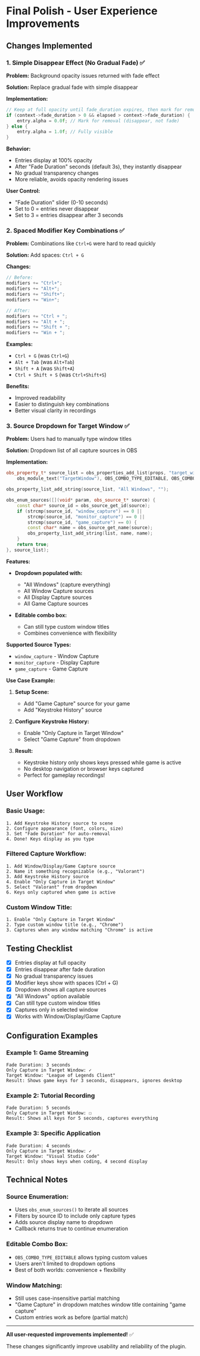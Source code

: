 # Final Polish - User Experience Improvements

## Changes Implemented

### 1. Simple Disappear Effect (No Gradual Fade) ✅

**Problem:** Background opacity issues returned with fade effect

**Solution:** Replace gradual fade with simple disappear

**Implementation:**
```cpp
// Keep at full opacity until fade_duration expires, then mark for removal
if (context->fade_duration > 0 && elapsed > context->fade_duration) {
    entry.alpha = 0.0f; // Mark for removal (disappear, not fade)
} else {
    entry.alpha = 1.0f; // Fully visible
}
```

**Behavior:**
- Entries display at 100% opacity
- After "Fade Duration" seconds (default 3s), they instantly disappear
- No gradual transparency changes
- More reliable, avoids opacity rendering issues

**User Control:**
- "Fade Duration" slider (0-10 seconds)
- Set to 0 = entries never disappear
- Set to 3 = entries disappear after 3 seconds

### 2. Spaced Modifier Key Combinations ✅

**Problem:** Combinations like `Ctrl+G` were hard to read quickly

**Solution:** Add spaces: `Ctrl + G`

**Changes:**
```cpp
// Before:
modifiers += "Ctrl+";
modifiers += "Alt+";
modifiers += "Shift+";
modifiers += "Win+";

// After:
modifiers += "Ctrl + ";
modifiers += "Alt + ";
modifiers += "Shift + ";
modifiers += "Win + ";
```

**Examples:**
- `Ctrl + G` (was `Ctrl+G`)
- `Alt + Tab` (was `Alt+Tab`)
- `Shift + A` (was `Shift+A`)
- `Ctrl + Shift + S` (was `Ctrl+Shift+S`)

**Benefits:**
- Improved readability
- Easier to distinguish key combinations
- Better visual clarity in recordings

### 3. Source Dropdown for Target Window ✅

**Problem:** Users had to manually type window titles

**Solution:** Dropdown list of all capture sources in OBS

**Implementation:**
```cpp
obs_property_t* source_list = obs_properties_add_list(props, "target_window",
    obs_module_text("TargetWindow"), OBS_COMBO_TYPE_EDITABLE, OBS_COMBO_FORMAT_STRING);

obs_property_list_add_string(source_list, "All Windows", "");

obs_enum_sources([](void* param, obs_source_t* source) {
    const char* source_id = obs_source_get_id(source);
    if (strcmp(source_id, "window_capture") == 0 || 
        strcmp(source_id, "monitor_capture") == 0 ||
        strcmp(source_id, "game_capture") == 0) {
        const char* name = obs_source_get_name(source);
        obs_property_list_add_string(list, name, name);
    }
    return true;
}, source_list);
```

**Features:**
- **Dropdown populated with:**
  - "All Windows" (capture everything)
  - All Window Capture sources
  - All Display Capture sources  
  - All Game Capture sources
  
- **Editable combo box:**
  - Can still type custom window titles
  - Combines convenience with flexibility

**Supported Source Types:**
- `window_capture` - Window Capture
- `monitor_capture` - Display Capture
- `game_capture` - Game Capture

**Use Case Example:**

1. **Setup Scene:**
   - Add "Game Capture" source for your game
   - Add "Keystroke History" source

2. **Configure Keystroke History:**
   - Enable "Only Capture in Target Window"
   - Select "Game Capture" from dropdown

3. **Result:**
   - Keystroke history only shows keys pressed while game is active
   - No desktop navigation or browser keys captured
   - Perfect for gameplay recordings!

## User Workflow

### Basic Usage:
```
1. Add Keystroke History source to scene
2. Configure appearance (font, colors, size)
3. Set "Fade Duration" for auto-removal
4. Done! Keys display as you type
```

### Filtered Capture Workflow:
```
1. Add Window/Display/Game Capture source
2. Name it something recognizable (e.g., "Valorant")
3. Add Keystroke History source
4. Enable "Only Capture in Target Window"
5. Select "Valorant" from dropdown
6. Keys only captured when game is active
```

### Custom Window Title:
```
1. Enable "Only Capture in Target Window"
2. Type custom window title (e.g., "Chrome")
3. Captures when any window matching "Chrome" is active
```

## Testing Checklist

- [x] Entries display at full opacity
- [x] Entries disappear after fade duration
- [x] No gradual transparency issues
- [x] Modifier keys show with spaces (Ctrl + G)
- [x] Dropdown shows all capture sources
- [x] "All Windows" option available
- [x] Can still type custom window titles
- [x] Captures only in selected window
- [x] Works with Window/Display/Game Capture

## Configuration Examples

### Example 1: Game Streaming
```
Fade Duration: 3 seconds
Only Capture in Target Window: ✓
Target Window: "League of Legends Client"
Result: Shows game keys for 3 seconds, disappears, ignores desktop
```

### Example 2: Tutorial Recording
```
Fade Duration: 5 seconds
Only Capture in Target Window: ☐
Result: Shows all keys for 5 seconds, captures everything
```

### Example 3: Specific Application
```
Fade Duration: 4 seconds
Only Capture in Target Window: ✓
Target Window: "Visual Studio Code"
Result: Only shows keys when coding, 4 second display
```

## Technical Notes

### Source Enumeration:
- Uses `obs_enum_sources()` to iterate all sources
- Filters by source ID to include only capture types
- Adds source display name to dropdown
- Callback returns true to continue enumeration

### Editable Combo Box:
- `OBS_COMBO_TYPE_EDITABLE` allows typing custom values
- Users aren't limited to dropdown options
- Best of both worlds: convenience + flexibility

### Window Matching:
- Still uses case-insensitive partial matching
- "Game Capture" in dropdown matches window title containing "game capture"
- Custom entries work as before (partial match)

---

**All user-requested improvements implemented!** ✅

These changes significantly improve usability and reliability of the plugin.
